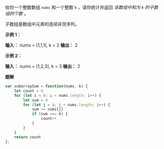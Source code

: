 给你一个整数数组 `nums` 和一个整数 `k` ，请你统计并返回 _该数组中和为 `k` 的子数组的个数_ 。

子数组是数组中元素的连续非空序列。

**示例 1：**

**输入：** nums = [1,1,1], k = 2
**输出：** 2

**示例 2：**

**输入：** nums = [1,2,3], k = 3
**输出：** 2

**题解**

```javascript
var subarraySum = function(nums, k) {
    let count = 0
    for (let i = 0; i < nums.length; i++) {
        let sum = 0
        for (let j = i; j < nums.length; j++) {
            sum += nums[j]
            if (sum === k) {
                count++
            }
        }
    }
    return count
};
```
